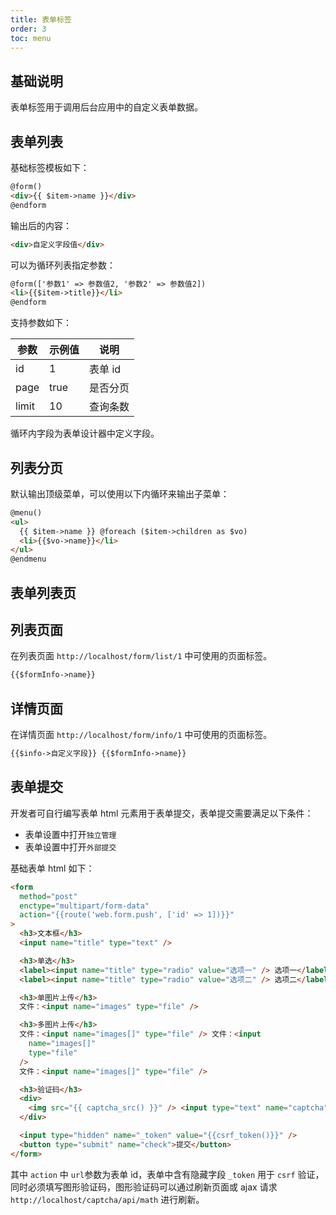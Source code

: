 ```yaml
---
title: 表单标签
order: 3
toc: menu
---
```


## 基础说明

表单标签用于调用后台应用中的自定义表单数据。

## 表单列表

基础标签模板如下：

```html
@form()
<div>{{ $item->name }}</div>
@endform
```

输出后的内容：

```html
<div>自定义字段值</div>
```

可以为循环列表指定参数：

```html
@form(['参数1' => 参数值2, '参数2' => 参数值2])
<li>{{$item->title}}</li>
@endform
```

支持参数如下：

| 参数  | 示例值 | 说明     |
| ----- | ------ | -------- |
| id    | 1      | 表单 id  |
| page  | true   | 是否分页 |
| limit | 10     | 查询条数 |

循环内字段为表单设计器中定义字段。

## 列表分页

默认输出顶级菜单，可以使用以下内循环来输出子菜单：

```html
@menu()
<ul>
  {{ $item->name }} @foreach ($item->children as $vo)
  <li>{{$vo->name}}</li>
</ul>
@endmenu
```

## 表单列表页

## 列表页面

在列表页面 `http://localhost/form/list/1` 中可使用的页面标签。

```html
{{$formInfo->name}}
```

## 详情页面

在详情页面 `http://localhost/form/info/1` 中可使用的页面标签。

```html
{{$info->自定义字段}} {{$formInfo->name}}
```

## 表单提交

开发者可自行编写表单 html 元素用于表单提交，表单提交需要满足以下条件：

- 表单设置中打开`独立管理`
- 表单设置中打开`外部提交`

基础表单 html 如下：

```html
<form
  method="post"
  enctype="multipart/form-data"
  action="{{route('web.form.push', ['id' => 1])}}"
>
  <h3>文本框</h3>
  <input name="title" type="text" />

  <h3>单选</h3>
  <label><input name="title" type="radio" value="选项一" /> 选项一</label>
  <label><input name="title" type="radio" value="选项二" /> 选项二</label>

  <h3>单图片上传</h3>
  文件：<input name="images" type="file" />

  <h3>多图片上传</h3>
  文件：<input name="images[]" type="file" /> 文件：<input
    name="images[]"
    type="file"
  />
  文件：<input name="images[]" type="file" />

  <h3>验证码</h3>
  <div>
    <img src="{{ captcha_src() }}" /> <input type="text" name="captcha" />
  </div>

  <input type="hidden" name="_token" value="{{csrf_token()}}" />
  <button type="submit" name="check">提交</button>
</form>
```

其中 `action` 中 `url`参数为表单 id，表单中含有隐藏字段 `_token` 用于 `csrf` 验证，同时必须填写图形验证码，图形验证码可以通过刷新页面或 ajax 请求 `http://localhost/captcha/api/math` 进行刷新。

